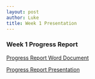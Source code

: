 ```yaml
---
layout: post
author: Luke
title: Week 1 Presentation
---
```


### Week 1 Progress Report

[Progress Report Word Document]({{site.url}}/assets/docx/progress1.docx)

[Progress Report Presentation]({{site.url}}/assets/docx/progress1.pptx)
